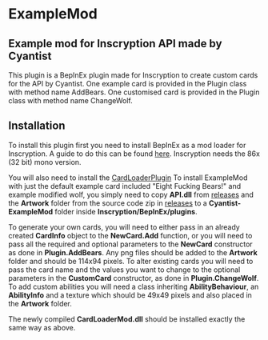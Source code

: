 # ExampleMod
## Example mod for Inscryption API made by Cyantist

This plugin is a BepInEx plugin made for Inscryption to create custom cards for the API by Cyantist.
One example card is provided in the Plugin class with method name AddBears.
One customised card is provided in the Plugin class with method name ChangeWolf.

## Installation
To install this plugin first you need to install BepInEx as a mod loader for Inscryption. A guide to do this can be found [here](https://docs.bepinex.dev/articles/user_guide/installation/index.html#where-to-download-bepinex). Inscryption needs the 86x (32 bit) mono version.

You will also need to install the [CardLoaderPlugin](https://github.com/ScottWilson0903/InscryptionAPI)
To install ExampleMod with just the default example card included "Eight Fucking Bears!" and example modified wolf, you simply need to copy **API.dll** from [releases](https://github.com/ScottWilson0903/InscryptionAPI/releases) and the **Artwork** folder from the source code zip in [releases](https://github.com/ScottWilson0903/InscryptionAPI/releases) to a **Cyantist-ExampleMod** folder inside **Inscryption/BepInEx/plugins**.

To generate your own cards, you will need to either pass in an already created **CardInfo** object to the **NewCard.Add** function, or you will need to pass all the required and optional parameters to the **NewCard** constructor as done in **Plugin.AddBears**. Any png files should be added to the **Artwork** folder and should be 114x94 pixels.
To alter existing cards you will need to pass the card name and the values you want to change to the optional parameters in the **CustomCard** constructor, as done in **Plugin.ChangeWolf**.
To add custom abilities you will need a class inheriting **AbilityBehaviour**, an **AbilityInfo** and a texture which should be 49x49 pixels and also placed in the **Artwork** folder.

The newly compiled **CardLoaderMod.dll** should be installed exactly the same way as above.
